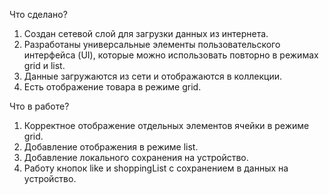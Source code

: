 Что сделано? 
1) Создан сетевой слой для загрузки данных из интернета.
2) Разработаны универсальные элементы пользовательского интерфейса (UI), которые можно использовать повторно в режимах grid и list.
4) Данные загружаются из сети и отображаются в коллекции.
5) Есть отображение товара в режиме grid.

Что в работе? 
1) Корректное отображение отдельных элементов ячейки в режиме grid.
2) Добавление отображения в режиме list.
3) Добавление локального сохранения на устройство.
4) Работу кнопок like и shoppingList с сохранением в данных на устройство.
